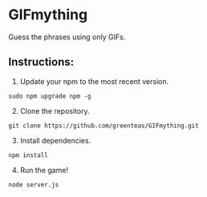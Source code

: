 # GIFmything
Guess the phrases using only GIFs.

## Instructions:
1. Update your npm to the most recent version.
```
sudo npm upgrade npm -g
```
2. Clone the repository.
```
git clone https://github.com/greenteas/GIFmything.git
```

3. Install dependencies.
```
npm install
```

4. Run the game!
```
node server.js
```
